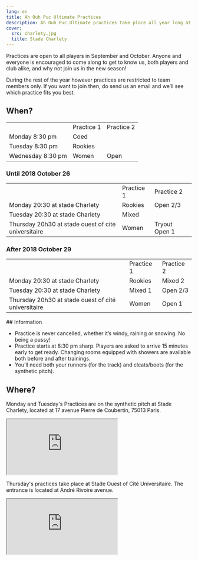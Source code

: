 ```yaml
---
lang: en
title: Ah Ouh Puc Ultimate Practices
description: Ah Ouh Puc Ultimate practices take place all year long at Stade Charlety in the south of Paris
cover:
  src: charlety.jpg
  title: Stade Charlety
---
```


Practices are open to all players in September and October. Anyone and everyone is encouraged to come along to get to know us, both players and club alike, and why not join us in the new season!

During the rest of the year however practices are restricted to team members only. If you want to join then, do send us an email and we’ll see which practice fits you best.


## When?

<table>
  <tr>
    <td></td>
    <td>Practice 1</td>
    <td>Practice 2</td>
  </tr>
  <tr>
    <td>Monday 8:30 pm</td>
    <td colspan="2">Coed</td>
  </tr>
  <tr>
    <td>Tuesday 8:30 pm</td>
    <td colspan="2">Rookies</td>
  </tr>
  <tr>
    <td>Wednesday 8:30 pm</td>
    <td>Women</td>
    <td>Open</td>
  </tr>
</table>

### Until 2018 October 26

<table>
  <tr>
    <td></td>
    <td>Practice 1</td>
    <td>Practice 2</td>
  </tr>
  <tr>
    <td>Monday 20:30 at stade Charlety</td>
    <td>Rookies</td>
    <td>Open 2/3</td>
  </tr>
  <tr>
    <td>Tuesday 20:30 at stade Charlety</td>
    <td colspan="2">Mixed</td>
  </tr>
  <tr>
    <td>Thursday 20h30 at stade ouest of cité universitaire</td>
    <td>Women</td>
    <td>Tryout Open 1</td>
  </tr>
</table>

### After 2018 October 29

<table>
  <tr>
    <td></td>
    <td>Practice 1</td>
    <td>Practice 2</td>
  </tr>
  <tr>
    <td>Monday 20:30 at stade Charlety</td>
    <td>Rookies</td>
    <td>Mixed 2</td>
  </tr>
  <tr>
    <td>Tuesday 20:30 at stade Charlety</td>
    <td>Mixed 1</td>
    <td>Open 2/3</td>
  </tr>
  <tr>
    <td>Thursday 20h30 at stade ouest of cité universitaire</td>
    <td>Women</td>
    <td>Open 1</td>
  </tr>
</table>
## Information

* Practice is never cancelled, whether it’s windy, raining or snowing. No being a pussy!
* Practice starts at 8:30 pm sharp. Players are asked to arrive 15 minutes early to get ready. Changing rooms equipped with showers are available both before and after trainings.
* You’ll need both your runners (for the track) and cleats/boots (for the synthetic pitch).

## Where?

<p itemscope itemtype="http://schema.org/StadiumOrArena">Monday and Tuesday's Practices are on the synthetic pitch at <span itemprop="name">Stade Charlety</span>, located at <span itemprop="address" itemscope itemtype="http://schema.org/PostalAddress"><span itemprop="streetAddress">17 avenue Pierre de Coubertin</span>, <span itemprop="postalCode">75013</span> <span itemprop="addressLocality">Paris</span></span>.</p>

<iframe class="charlety" src="https://www.google.com/maps/embed?pb=!1m14!1m8!1m3!1d2627.0851737938037!2d2.34429935!3d48.818436299999995!3m2!1i1024!2i768!4f13.1!3m3!1m2!1s0x47e6719e53149097%3A0x1d31aa0c9b73fd5!2s17+Avenue+Pierre+de+Coubertin!5e0!3m2!1sen!2s!4v1395597209687"></iframe>

<p itemscope itemtype="http://schema.org/StadiumOrArena">Thursday's practices take place at Stade Ouest of Cité Universitaire. The entrance is located at André Rivoire avenue.
</p>


<iframe class="charlety" src="https://www.google.com/maps/embed?pb=!1m18!1m12!1m3!1d1313.511257225524!2d2.3299169582910815!3d48.81963186087285!2m3!1f0!2f0!3f0!3m2!1i1024!2i768!4f13.1!3m3!1m2!1s0x47e671a63b6a4c6f%3A0xd5ab8a3826c34384!2sStade+Ouest+CIUP!5e0!3m2!1sfr!2sfr!4v1537263743348"</iframe>


<p> It is readily accessible by public transport:</p>

* **RER B** : Cité Universitaire
* **Bus 21** and **67** : stop at Stade Charlety – Porte de Gentilly
* **Tram T3** : stop at Stade Charlety – Porte de Gentilly
* **Vélib'** : station located at 5 boulevard Jourdan

